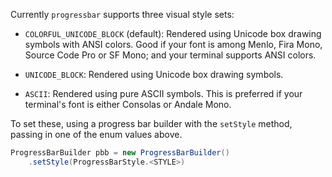 Currently `progressbar` supports three visual style sets:

 - `COLORFUL_UNICODE_BLOCK` (default): Rendered using Unicode box drawing symbols with ANSI colors. Good if your font is among Menlo, Fira Mono, Source Code Pro or SF Mono; and your terminal supports ANSI colors.

 - `UNICODE_BLOCK`: Rendered using Unicode box drawing symbols. 

 - `ASCII`: Rendered using pure ASCII symbols. This is preferred if your terminal's font is either Consolas or Andale Mono.

To set these, using a progress bar builder with the `setStyle` method, passing in one of the enum values above.
``` java
ProgressBarBuilder pbb = new ProgressBarBuilder()
    .setStyle(ProgressBarStyle.<STYLE>)
```
